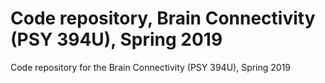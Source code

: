 # Code repository, Brain Connectivity (PSY 394U), Spring 2019
Code repository for the Brain Connectivity (PSY 394U), Spring 2019
